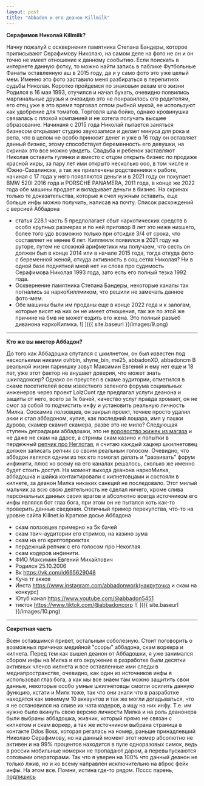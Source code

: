 ```yaml
---
layout: post
title: "Abbadon и его деанон Killmilk"
---
```


**Серафимов Николай Killmilk?**

Начну пожалуй с осквернения памятника Степана Бандеры, которое приписывают Серафимову Николаю, на самом деле на фото не он и он точно не имеет отношение к данному сообытию. 
Если поискать в интернете данную фотку, то можно найти запись в паблике Футбольные Фанаты оставленную аш в 2015 году, да и у само фото это уже целый мем. 
Именно это фото заставило меня разбираться в перепитиях судьбы Николая.
Коротко пройдемся по знаковым вехам его жизни
Родился в 16 мая 1993, отучился и начал бухать, очевидно появились маргинальные друзья и очевидно это не понравилось его родителям, его отец уже в это время торговал оптом рыбной мукой, ее используют как удобрение для томатов. Торговля шла бойко, однако кровинушка связалась с плохой компанией и не хотела получать высшее образование. 
Начинаня с 2015 года Николай пытается заняться бизнесом открывает студию звукозаписи и делает минуса для рока и репа, что в целом не особо приносит денег и уже в 16 году он оставляет данный бизнес, этому способствует беременность его девушки, на скринах это все можно увидеть. Свадьба и ребенок заставляют Николая оставить гулянки и вместо с отцом открыть бизнес по продаже красной икры, за пару лет ими открыто несколько ооо, в том числе и Южно-Сахалинске, а так же привлечены родственники к работе, начиная с 17 года у него появляются деньги и в 2021 году он покупает BMW 520I 2016 года и PORSCHE PANAMERA, 2011 года, в конце же 2022 года обе машины продает и вкладывает деньги в бизнес.
На скринах только те доказательства, которые я счел нужным оставить, еще больше инфы можно получить, написав на почту.
Список расхождений с версией Аббадона 
- статья 228.1 часть 5 предполагает сбыт наркотических средств в особо крупных размерах и по ней приговор 8 лет это ниже низшего, более того удо возможно только при отсидке 3/4 от срока, что составляет не менее 6 лет. Киллмилк появился в 2021 году на руторе, путем не сложной арифметики мы получаем, что сесть он должен был в конце 2014 или в начале 2015 года, тогда откуда фото с беременной женой, откуда активность в соц.сетях Николая? Ни в одной базе поднятной мной нет ни слова про судимость Серафимова Николая 1993 года, зато есть его полный тезка 1992 года.
- Осквернение памятника Степана Бандеры, некоторые каналы так погнались за наркоКиллмиком, что решили не замечать данное фото-мем. 
- Обе машины были им проданы еще в конце 2022 года и к залогам, которые висят на них он не имеет отношения, так же по этой же причине на бмв не может ездить его жена. 
Это полный разъеб диванона наркоКилмка. 
![ ]({{ site.baseurl }}/images/9.png)

---

**Кто же вы мистер Аббадон?**
 
До того как Аббадошка спутался с шкилнетом, он был известен под несколькими никами ovhbin, shyne_bin, me25, abbadonXD, abbadoncm
В реальной жизни парнишку зовут Максимин Евгений и ему нет еще и 18 лет, уже этот фактор не внушает доверия, что может знать шкиладоксер?
Однако он преуспел в скаме аудитории, отметился в скаме посетителей всем известного зеленого форума социальных инженеров через проект LolzCunt где предлагал услуги деанона и защиты от него, всего за 1к бачей, качество услуг правда хромает, он не смог за собой то подчистить инфу и установить реальную личность Милка.
Соскамив лолзовцев, он закрыл проект, точнее просто удалил акки и стал аббадоном, купив, как последний лошара, имя у пашки дурова, скамер скамит скамера, разве это не мило?
Следующая ступень деградации аббадошки, это не [воровоство жижек из магаза](https://t.me/waitabbadon/89) и не даже не скам на ддосе, а стримы скам казино и попытки в пердежный [репчик про Неглотая](https://www.youtube.com/watch?v=KT2spQV7rDQ), я считаю каждый хацкер шкилнетовец должен записать репчик со своим реальным голосом. 
Очевидно, что аббадон являлся одним из тех кто помогал делать и "развивать" форум инфинити, плюс ко всему на его каналах решалось, сколько же именно будет стоить доступ. 
На момент выхода деанона наркоМилка, аббадошка и шайка контактировали с килнетовцами и состояли в килнете, за деанон Милка никаких санкций не последовало. 
Этот милый мальчик за всю свою деятельность не сделал ничего, кроме слива персональных данных своих врагов и абсолютно всегда источником его инфы являлся бот глаз бога, при этом он не пытался хоть как-то проверить данные сведения. Отличный пример перекупства, что-то на уровне сайта Killnet.io
Краткое досье Аббадона
- скам лолзовцев примерно на 5к бачей
- скам твич-аудитории его стримов, на казино зума
- скам на его криптопроектах
- пердежный репчик с его голосом про Некоглая. 
- скам кодеров инфинити.
 - ФИО Максимин Евгений Михайлович
- Родился 25.10.2006
- Вк https://vk.com/id665629048
- Куча тг акков
- Инста https://www.instagram.com/abbadonwork(накруточка и скам на конкурс)
- Ютуб канал https://www.youtube.com/@abbadon5451
- тикток https://www.tiktok.com/@abbadoncorp
![ ]({{ site.baseurl }}/images/10.png)
---

**Секретная часть**

Всем оставшимся привет, остальным соболезную. 
Стоит поговорить о возможных причинах медийной "ссоры" аббадона, скам воркера и килнета. 
Перед тем как вышел деанон от Аббадошки, я уже занимался сбором инфы на Милка и его окружение в разработке были десятки активных членов килнета и все оставленные ими следы в медиапространстве, очевидно, как один из источников инфы я использовал глаз бога, а как мы все знаем там можно защитить свои данные, некоторые особо умные шкилнетовцы смогли осилить данную функцию, кстати и Милк тоже, так что они знали что в разработке находятся как минимум 10 аккаунтов и так же могли догадываться, что я не остановился на сливе их чата кодеров, а ищу на них инфу. Т.е. им нужно было вкинуть свою версию личности Милка и на роль деанонера были выбраны аббадошка, живчик, который прямо не связан с килнетом и скам воркер, а так же источником выбрана страница в контакте Ddos Boss, которая регалась на номер, раньше принадлевший Николаю Серафимову, но на данный момент этот номер абсолютно не активен и на 99% процентов находится в пуле одноразовых симок, ведь в россии мобильные номерки не пропадают даром, а перевыпускаются сотовыми операторами. 
Так что я уверен на 100% что данный деанон не только лжив, но и ко всему направлен исключительно на вброс фейк инфы. На этом все. Помни, истина где-то рядом. 
Псссс парень, [подпишись](https://t.me/rfmOOx)
